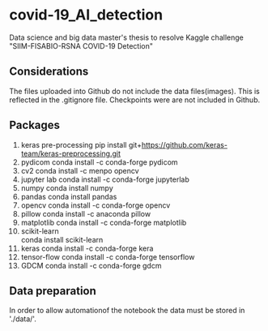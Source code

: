 # covid-19_AI_detection
Data science and big data master's thesis to resolve Kaggle challenge "SIIM-FISABIO-RSNA COVID-19 Detection"


## Considerations
The files uploaded into Github do not include the data files(images). This is reflected in the .gitignore file.
Checkpoints were are not included in Github.


## Packages
1. keras pre-processing
    pip install git+https://github.com/keras-team/keras-preprocessing.git
2. pydicom
    conda install -c conda-forge pydicom
3. cv2
    conda install -c menpo opencv
4. jupyter lab
    conda install -c conda-forge jupyterlab
5. numpy
    conda install numpy
6. pandas
    conda install pandas
7. opencv
    conda install -c conda-forge opencv
8. pillow
    conda install -c anaconda pillow
9. matplotlib
    conda install -c conda-forge matplotlib
10. scikit-learn    
    conda install scikit-learn
12. keras
    conda install -c conda-forge kera
13. tensor-flow
    conda install -c conda-forge tensorflow
14. GDCM
    conda install -c conda-forge gdcm


## Data preparation
In order to allow automationof the notebook the data must be stored in './data/'.